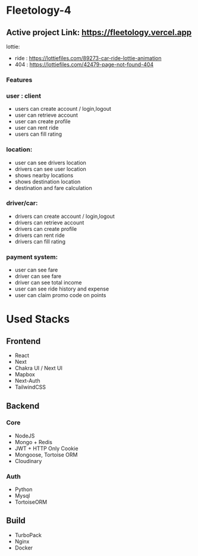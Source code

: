 # Fleetology-4

## Active project Link: https://fleetology.vercel.app

lottie:
- ride : https://lottiefiles.com/89273-car-ride-lottie-animation
- 404 : https://lottiefiles.com/42479-page-not-found-404

### Features

### user : client
- users can create account / login,logout
- user can retrieve account
- user can create profile
- user can rent ride
- users can fill rating

### location:
- user can see drivers location
- drivers can see user location
- shows nearby locations
- shows destination location
- destination and fare calculation

### driver/car:
- drivers can create account / login,logout
- drivers can retrieve account
- drivers can create profile
- drivers can rent ride
- drivers can fill rating

### payment system:
- user can see fare
- driver can see fare
- driver can see total income
- user can see ride history and expense
- user can claim promo code on points

# Used Stacks

## Frontend

- React
- Next
- Chakra UI / Next UI
- Mapbox
- Next-Auth
- TailwindCSS

## Backend

### Core
- NodeJS 
- Mongo + Redis 
- JWT + HTTP Only Cookie
- Mongoose, Tortoise ORM
- Cloudinary

### Auth
- Python
- Mysql
- TortoiseORM

## Build
- TurboPack
- Nginx
- Docker

